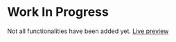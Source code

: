 # Work In Progress
Not all functionalities have been added yet. [Live preview](https://reviewsiteproject.netlify.app/)
